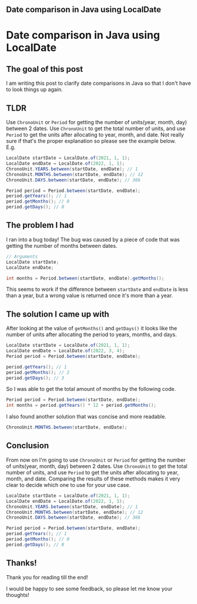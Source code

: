 ## Date comparison in Java using LocalDate

# Date comparison in Java using LocalDate

## The goal of this post
I am writing this post to clarify date comparisons in Java so that I don't have to look things up again.

## TLDR
Use `ChronoUnit` or `Period` for getting the number of units(year, month, day) between 2 dates.  Use `ChronoUnit` to get the total number of units, and use `Period` to get the units after allocating to year, month, and date. Not really sure if that's the proper explanation so please see the example below.  
E.g.
```java
LocalDate startDate = LocalDate.of(2021, 1, 1);
LocalDate endDate = LocalDate.of(2022, 1, 1);
ChronoUnit.YEARS.between(startDate, endDate); // 1
ChronoUnit.MONTHS.between(startDate, endDate); // 12
ChronoUnit.DAYS.between(startDate, endDate); // 366

Period period = Period.between(startDate, endDate);
period.getYears(); // 1
period.getMonths(); // 0
period.getDays(); // 0
```

## The problem I had
I ran into a bug today! The bug was caused by a piece of code that was getting the number of months between dates.
```java
// Arguments
LocalDate startDate;
LocalDate endDate;

int months = Period.between(startDate, endDate).getMonths();
```

This seems to work if the difference between `startDate` and `endDate` is less than a year, but a wrong value is returned once it's more than a year.

## The solution I came up with
After looking at the value of `getMonths()` and `getDays()` it looks like the number of units after allocating the period to years, months, and days.
```java
LocalDate startDate = LocalDate.of(2021, 1, 1);
LocalDate endDate = LocalDate.of(2022, 3, 4);
Period period = Period.between(startDate, endDate);

period.getYears(); // 1
period.getMonths(); // 2
period.getDays(); // 3
```

So I was able to get the total amount of months by the following code.
```java
Period period = Period.between(startDate, endDate);
int months = period.getYears() * 12 + period.getMonths();
```

I also found another solution that was concise and more readable.
```java
ChronoUnit.MONTHS.between(startDate, endDate);
```

## Conclusion
From now on I'm going to use `ChronoUnit` or `Period` for getting the number of units(year, month, day) between 2 dates.  Use `ChronoUnit` to get the total number of units, and use `Period` to get the units after allocating to year, month, and date. Comparing the results of these methods makes it very clear to decide which one to use for your use case.
```java
LocalDate startDate = LocalDate.of(2021, 1, 1);
LocalDate endDate = LocalDate.of(2022, 1, 1);
ChronoUnit.YEARS.between(startDate, endDate); // 1
ChronoUnit.MONTHS.between(startDate, endDate); // 12
ChronoUnit.DAYS.between(startDate, endDate); // 366

Period period = Period.between(startDate, endDate);
period.getYears(); // 1
period.getMonths(); // 0
period.getDays(); // 0
```

## Thanks!
Thank you for reading till the end!

I would be happy to see some feedback, so please let me know your thoughts!